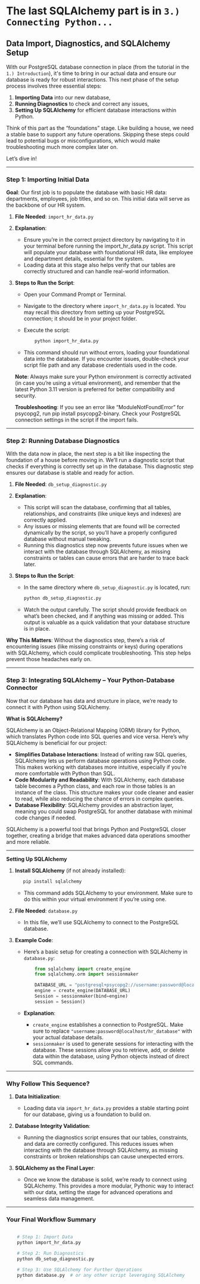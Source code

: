 # The last SQLAlchemy part is in `3.) Connecting Python...`

## **Data Import, Diagnostics, and SQLAlchemy Setup**

With our PostgreSQL database connection in place (from the tutorial in the `1.) Introduction`), it's time to bring in our actual data and ensure our database is ready for robust interactions. This next phase of the setup process involves three essential steps:

1. **Importing Data** into our new database,
2. **Running Diagnostics** to check and correct any issues,
3. **Setting Up SQLAlchemy** for efficient database interactions within Python.

Think of this part as the “foundations” stage. Like building a house, we need a stable base to support any future operations. Skipping these steps could lead to potential bugs or misconfigurations, which would make troubleshooting much more complex later on.

Let’s dive in!

___

### **Step 1: Importing Initial Data**

**Goal**: Our first job is to populate the database with basic HR data: departments, employees, job titles, and so on. This initial data will serve as the backbone of our HR system.

1. **File Needed**: `import_hr_data.py`
2. **Explanation**:

   - Ensure you’re in the correct project directory by navigating to it in your terminal before running the import_hr_data.py script. This script will populate your database with foundational HR data, like employee and department details, essential for the system.
   - Loading data at this stage also helps verify that our tables are correctly structured and can handle real-world information.

3. **Steps to Run the Script**:

   - Open your Command Prompt or Terminal.
   - Navigate to the directory where `import_hr_data.py` is located. You may recall this directory from setting up your PostgreSQL connection; it should be in your project folder.
   - Execute the script:

     ```bash
         python import_hr_data.py
     ```

   - This command should run without errors, loading your foundational data into the database. If you encounter issues, double-check your script file path and any database credentials used in the code.

   **Note**: Always make sure your Python environment is correctly activated (in case you’re using a virtual environment), and remember that the latest Python 3.11 version is preferred for better compatibility and security.

   **Troubleshooting**: If you see an error like “ModuleNotFoundError” for psycopg2, run pip install psycopg2-binary. Check your PostgreSQL connection settings in the script if the import fails.

___

### **Step 2: Running Database Diagnostics**

With the data now in place, the next step is a bit like inspecting the foundation of a house before moving in. We’ll run a diagnostic script that checks if everything is correctly set up in the database. This diagnostic step ensures our database is stable and ready for action.

1. **File Needed**: `db_setup_diagnostic.py`
2. **Explanation**:

   - This script will scan the database, confirming that all tables, relationships, and constraints (like unique keys and indexes) are correctly applied.
   - Any issues or missing elements that are found will be corrected dynamically by the script, so you’ll have a properly configured database without manual tweaking.
   - Running this diagnostics step now prevents future issues when we interact with the database through SQLAlchemy, as missing constraints or tables can cause errors that are harder to trace back later.

3. **Steps to Run the Script**:

   - In the same directory where `db_setup_diagnostic.py` is located, run:

     ```bash
     python db_setup_diagnostic.py
     ```

   - Watch the output carefully. The script should provide feedback on what’s been checked, and if anything was missing or added. This output is valuable as a quick validation that your database structure is in place.

**Why This Matters**: Without the diagnostics step, there’s a risk of encountering issues (like missing constraints or keys) during operations with SQLAlchemy, which could complicate troubleshooting. This step helps prevent those headaches early on.

___

### **Step 3: Integrating SQLAlchemy – Your Python-Database Connector**

Now that our database has data and structure in place, we’re ready to connect it with Python using SQLAlchemy.

**What is SQLAlchemy?**

SQLAlchemy is an Object-Relational Mapping (ORM) library for Python, which translates Python code into SQL queries and vice versa. Here’s why SQLAlchemy is beneficial for our project:

- **Simplifies Database Interactions**: Instead of writing raw SQL queries, SQLAlchemy lets us perform database operations using Python code. This makes working with databases more intuitive, especially if you’re more comfortable with Python than SQL.
- **Code Modularity and Readability**: With SQLAlchemy, each database table becomes a Python class, and each row in those tables is an instance of the class. This structure makes your code cleaner and easier to read, while also reducing the chance of errors in complex queries.
- **Database Flexibility**: SQLAlchemy provides an abstraction layer, meaning you could swap PostgreSQL for another database with minimal code changes if needed.

SQLAlchemy is a powerful tool that brings Python and PostgreSQL closer together, creating a bridge that makes advanced data operations smoother and more reliable.

___

**Setting Up SQLAlchemy**

1. **Install SQLAlchemy** (if not already installed):

   ```bash
      pip install sqlalchemy
   ```

   - This command adds SQLAlchemy to your environment. Make sure to do this within your virtual environment if you’re using one.

2. **File Needed**: `database.py`
   - In this file, we’ll use SQLAlchemy to connect to the PostgreSQL database.

3. **Example Code**:
   - Here’s a basic setup for creating a connection with SQLAlchemy in `database.py`:

     ```python
         from sqlalchemy import create_engine
         from sqlalchemy.orm import sessionmaker

         DATABASE_URL = "postgresql+psycopg2://username:password@localhost/hr_database"
         engine = create_engine(DATABASE_URL)
         Session = sessionmaker(bind=engine)
         session = Session()
     ```

   - **Explanation**:
     - `create_engine` establishes a connection to PostgreSQL. Make sure to replace `"username:password@localhost/hr_database"` with your actual database details.
     - `sessionmaker` is used to generate sessions for interacting with the database. These sessions allow you to retrieve, add, or delete data within the database, using Python objects instead of direct SQL commands.

___

### **Why Follow This Sequence?**

1. **Data Initialization**:
   - Loading data via `import_hr_data.py` provides a stable starting point for our database, giving us a foundation to build on.

2. **Database Integrity Validation**:
   - Running the diagnostics script ensures that our tables, constraints, and data are correctly configured. This reduces issues when interacting with the database through SQLAlchemy, as missing constraints or broken relationships can cause unexpected errors.

3. **SQLAlchemy as the Final Layer**:
   - Once we know the database is solid, we’re ready to connect using SQLAlchemy. This provides a more modular, Pythonic way to interact with our data, setting the stage for advanced operations and seamless data management.

___

### **Your Final Workflow Summary**

```bash

    # Step 1: Import Data
    python import_hr_data.py

    # Step 2: Run Diagnostics
    python db_setup_diagnostic.py

    # Step 3: Use SQLAlchemy for Further Operations
    python database.py  # or any other script leveraging SQLAlchemy

```
